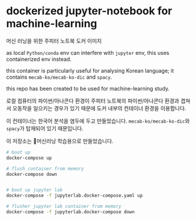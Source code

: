 # dockerized jupyter-notebook for machine-learning
머신 러닝을 위한 주피터 노트북 도커 이미지

as local `Python/conda` env can interfere with `jupyter` env, this uses containerized env instead.

this container is particularly useful for analysing Korean language;
it contains `mecab-ko/mecab-ko-dic` and `spacy`.

this repo has been created to be used for machine-learning study.

로컬 컴퓨터의 파이썬/아나콘다 환경이 주피터 노트북의 파이썬/아나콘다 환경과 겹쳐서 오동작을 일으키는
경우가 있기 때문에 도커 내부의 컨테이너 환경을 이용합니다.

이 컨테이너는 한국어 분석을 염두에 두고 만들었습니다.
`mecab-ko/mecab-ko-dic`와 `spacy`가 탑재되어 있기 때문입니다.

이 저장소는 🧠머신러닝 학습용으로 만들었습니다.

```sh
# boot up
docker-compose up

# flush container from memory
docker-compose down


# boot up jupyter lab
docker-compose -f jupyterlab.docker-compose.yaml up

# flusher jupyter lab container from memory
docker-compose -f jupyterlab.docker-compose down
```